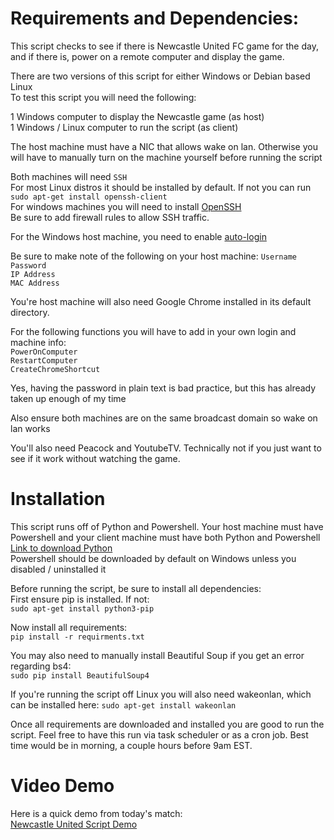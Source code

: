 # Requirements and Dependencies:

This script checks to see if there is Newcastle United FC game for the day, and if there is, power on a remote computer and display the game.

There are two versions of this script for either Windows or Debian based Linux\
To test this script you will need the following:

1 Windows computer to display the Newcastle game (as host)\
1 Windows / Linux computer to run the script (as client)

The host machine must have a NIC that allows wake on lan. Otherwise you will have to manually turn on the machine yourself before running the script

Both machines will need `SSH`\
For most Linux distros it should be installed by default. If not you can run `sudo apt-get install openssh-client`\
For windows machines you will need to install [OpenSSH](https://learn.microsoft.com/en-us/windows-server/administration/openssh/openssh_install_firstuse?tabs=powershell) \
Be sure to add firewall rules to allow SSH traffic.

For the Windows host machine, you need to enable [auto-login](https://learn.microsoft.com/en-us/troubleshoot/windows-server/user-profiles-and-logon/turn-on-automatic-logon)

Be sure to make note of the following on your host machine:
`Username`\
`Password`\
`IP Address`\
`MAC Address`

You're host machine will also need Google Chrome installed in its default directory. 

For the following functions you will have to add in your own login and machine info:\
`PowerOnComputer`\
`RestartComputer`\
`CreateChromeShortcut`

Yes, having the password in plain text is bad practice, but this has already taken up enough of my time

Also ensure both machines are on the same broadcast domain so wake on lan works

You'll also need Peacock and YoutubeTV. Technically not if you just want to see if it work without watching the game.

# Installation

This script runs off of Python and Powershell. Your host machine must have Powershell and your client machine must have both Python and Powershell\
[Link to download Python](https://www.python.org/downloads/)\
Powershell should be downloaded by default on Windows unless you disabled / uninstalled it

Before running the script, be sure to install all dependencies:\
First ensure pip is installed. If not:\
`sudo apt-get install python3-pip`

Now install all requirements:\
`pip install -r requirments.txt` 

You may also need to manually install Beautiful Soup if you get an error regarding bs4:\
`sudo pip install BeautifulSoup4`

If you're running the script off Linux you will also need wakeonlan, which can be installed here:
`sudo apt-get install wakeonlan`

Once all requirements are downloaded and installed you are good to run the script. Feel free to have this run via task scheduler or as a cron job. Best time would be in morning, a couple hours before 9am EST. 

# Video Demo

Here is a quick demo from today's match:\
[Newcastle United Script Demo](https://www.youtube.com/watch?v=7yUs42R5NmY)
